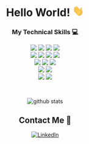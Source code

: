 <div align="center">

# Hello World! <img src="https://github.com/xWink/xWink/blob/master/Hi.gif" width="30px">

</div>

<div align="center">

### My Technical Skills :computer:

<img src="https://img.shields.io/badge/--659ad2?style=flat&logo=c&logoColor=ffffff"> <img src="https://img.shields.io/badge/-Java-orange?style=flat&logo=java&logoColor=white"> <img src="https://img.shields.io/badge/-Kotlin-blue?style=flat&logo=kotlin&logoColor=orange"> <img src="https://img.shields.io/badge/-Spring Boot-4dc238?style=flat&logo=spring&logoColor=white"> 
<br />
<img src="https://img.shields.io/badge/-JavaScript-black?style=flat&logo=javascript&logoColor=eed718"> <img src="https://img.shields.io/badge/-TypeScript-007ACC?style=flat&logo=typescript"> <img src="https://img.shields.io/badge/-Nodejs-black?style=flat&logo=Node.js"> <img src="https://img.shields.io/badge/-React-161616?style=flat&logo=react&logoColor=00d9ff">
<br/>
<img src = "https://img.shields.io/badge/-HTML5-E34F26?style=flat&logo=html5&logoColor=white"> <img src = "https://img.shields.io/badge/-CSS3-1572B6?style=flat&logo=css3&logoColor=white"> <img src="https://img.shields.io/badge/-Bootstrap-563D7C?style=flat&logo=bootstrap&logoColor=white">
<br />
<img src="https://img.shields.io/badge/-MYSQL-4d008f?style=flat&logo=mysql&logoColor=white"> <img src="https://img.shields.io/badge/-MongoDB-654321?style=flat&logo=mongodb">
<br />
<img src="https://img.shields.io/badge/-Git-black?style=flat&logo=git"> <img src="https://img.shields.io/badge/-GitLab-FCA121?style=flat&logo=gitlab">
<br />

</div>

<div align="center" width="50">

<br />

![github stats](https://github-readme-stats.vercel.app/api?username=xWink&show_icons=true)

##  Contact Me :speech_balloon:

<a href="https://www.linkedin.com/in/shawn-kaplan-899724136/"><img alt="LinkedIn" src="https://img.shields.io/badge/LinkedIn-Shawn%20Kaplan-blue?style=flat-square&logo=linkedin"></a>
</div>
